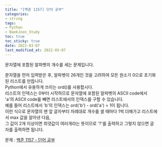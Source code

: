 ```yaml
---
title: "[백준 1157] 단어 공부"
categories: 
- string
tags:
- Python
- BaekJoon_Study
toc: true
toc_sticky: true
date: 2022-03-07
last_modified_at: 2022-03-07
---
```


문자열에 포함된 알파벳의 개수를 세는 문제입니다.  

문자열을 먼저 입력받은 후, 알파벳이 26개인 것을 고려하여 모든 원소가 0으로 초기화된 리스트를 만듭니다.   
Python에서 유용하게 쓰이는 ord()를 사용합시다.  
리스트의 인덱스는 0부터 시작하므로 문자열에 포함된 알파벳의 ASCII code에서    
'a'의 ASCII code를 빼면 리스트에서의 인덱스를 구할 수 있습니다.   
예를 들어 리스트에서 'b'의 인덱스는 ord('b') - ord('a') = 1이 됩니다.   
이런 식으로 문자열의 맨 앞 글자부터 차례대로 개수를 셀 때마다 1씩 더해가고 리스트에서 max 값을 알아낸 다음,    
그 값이 2개 이상이면 최댓값이 여러개라는 뜻이므로 '?'를 출력하고 그렇지 않으면 글자를 출력하면 됩니다.  

문제 : [백준 1157 - 단어 공부](https://www.acmicpc.net/problem/1157)

<script src="https://gist.github.com/Ryumaker/521aa364a8868dab1c7e66b8049bf8d8.js"></script>

